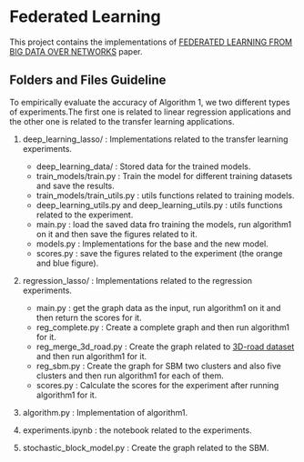# Federated Learning

This project contains the implementations of [FEDERATED LEARNING FROM BIG DATA OVER NETWORKS](https://arxiv.org/pdf/2010.14159.pdf) paper.


## Folders and Files Guideline
To empirically evaluate the accuracy of Algorithm 1, we two different types of 
experiments.The first one is related to linear regression applications and 
the other one is related to the transfer learning applications.

1. deep_learning_lasso/ : Implementations related to the transfer learning experiments.
     - deep_learning_data/ : Stored data for the trained models.
     - train_models/train.py : Train the model for different training datasets and save the results.
     - train_models/train_utils.py : utils functions related to training models.
     - deep_learning_utils.py and deep_learning_utils.py : utils functions related to the experiment.
     - main.py : load the saved data fro training the models, run algorithm1 on it and 
     then save the figures related to it.
     - models.py : Implementations for the base and the new model.
     - scores.py : save the figures related to the experiment (the orange and blue figure).
     
2. regression_lasso/ : Implementations related to the regression experiments.
     - main.py : get the graph data as the input, run algorithm1 on it and 
     then return the scores for it.
     - reg_complete.py : Create a complete graph and then run algorithm1 for it.
     - reg_merge_3d_road.py : Create the graph related to 
     [3D-road dataset](https://archive.ics.uci.edu/ml/datasets/3D+Road+Network+%5C%28North+Jutland%5C%2C+Denmark%5C%29)
     and then run algorithm1 for it.
     - reg_sbm.py : Create the graph for SBM two clusters and also five clusters and 
     then run algorithm1 for each of them.
     - scores.py : Calculate the scores for the experiment after running algorithm1 for it.
     
3. algorithm.py : Implementation of algorithm1.
4. experiments.ipynb : the notebook related to the experiments.
5. stochastic_block_model.py : Create the graph related to the SBM.

